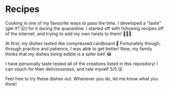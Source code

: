 # Recipes
Cooking is one of my favourite ways to pass the time. I developed a "taste" (get it? 😛) for it during the quarantine. I started off with following recipes off of the internet, and trying to add my own twists to them! 👨🏾‍🍳

At first, my dishes tasted like compressed cardboard 🥲 Fortunately though, through practice and patience, I was able to get better! Now, my family thinks that my dishes being edible is a safer bet! 😂 

I have personally taste tested all of the creations listed in this repository! I can vouch for their deliciousness, and rate myself 5/5 😜

Feel free to try these dishes out. Whenever you do, let me know what you think!
